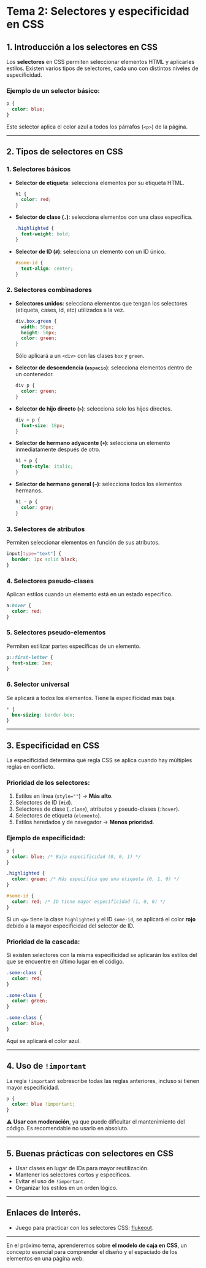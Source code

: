 # **Tema 2: Selectores y especificidad en CSS**

## **1. Introducción a los selectores en CSS**

Los **selectores** en CSS permiten seleccionar elementos HTML y aplicarles estilos. Existen varios tipos de selectores, cada uno con distintos niveles de especificidad.

### **Ejemplo de un selector básico:**

```css
p {
  color: blue;
}
```

Este selector aplica el color azul a todos los párrafos (`<p>`) de la página.

---

## **2. Tipos de selectores en CSS**

### **1. Selectores básicos**

- **Selector de etiqueta**: selecciona elementos por su etiqueta HTML.
  ```css
  h1 {
    color: red;
  }
  ```
- **Selector de clase (`.`)**: selecciona elementos con una clase específica.
  ```css
  .highlighted {
    font-weight: bold;
  }
  ```
- **Selector de ID (`#`)**: selecciona un elemento con un ID único.
  ```css
  #some-id {
    text-align: center;
  }
  ```

### **2. Selectores combinadores**

- **Selectores unidos**: selecciona elementos que tengan los selectores (etiqueta, cases, id, etc) utilizados a la vez.

  ```css
  div.box.green {
    width: 50px;
    height: 50px;
    color: green;
  }
  ```

  Sólo aplicará a un `<div>` con las clases `box` y `green`.

- **Selector de descendencia (`espacio`)**: selecciona elementos dentro de un contenedor.
  ```css
  div p {
    color: green;
  }
  ```
- **Selector de hijo directo (`>`)**: selecciona solo los hijos directos.
  ```css
  div > p {
    font-size: 18px;
  }
  ```
- **Selector de hermano adyacente (`+`)**: selecciona un elemento inmediatamente después de otro.
  ```css
  h1 + p {
    font-style: italic;
  }
  ```
- **Selector de hermano general (`~`)**: selecciona todos los elementos hermanos.
  ```css
  h1 ~ p {
    color: gray;
  }
  ```

### **3. Selectores de atributos**

Permiten seleccionar elementos en función de sus atributos.

```css
input[type="text"] {
  border: 1px solid black;
}
```

### **4. Selectores pseudo-clases**

Aplican estilos cuando un elemento está en un estado específico.

```css
a:hover {
  color: red;
}
```

### **5. Selectores pseudo-elementos**

Permiten estilizar partes específicas de un elemento.

```css
p::first-letter {
  font-size: 2em;
}
```

### **6. Selector universal**

Se aplicará a todos los elementos. Tiene la especificidad más baja.

```css
* {
  box-sizing: border-box;
}
```

---

## **3. Especificidad en CSS**

La especificidad determina qué regla CSS se aplica cuando hay múltiples reglas en conflicto.

### **Prioridad de los selectores:**

1. Estilos en línea (`style=""`) → **Más alto**.
2. Selectores de ID (`#id`).
3. Selectores de clase (`.clase`), atributos y pseudo-clases (`:hover`).
4. Selectores de etiqueta (`elemento`).
5. Estilos heredados y de navegador → **Menos prioridad**.

### **Ejemplo de especificidad:**

```css
p {
  color: blue; /* Baja especificidad (0, 0, 1) */
}

.highlighted {
  color: green; /* Más específica que una etiqueta (0, 1, 0) */
}

#some-id {
  color: red; /* ID tiene mayor especificidad (1, 0, 0) */
}
```

Si un `<p>` tiene la clase `highlighted` y el ID `some-id`, se aplicará el color **rojo** debido a la mayor especificidad del selector de ID.

### **Prioridad de la cascada:**

Si existen selectores con la misma especificidad se aplicarán los estilos del que se encuentre en último lugar en el código.

```css
.some-class {
  color: red;
}

.some-class {
  color: green;
}

.some-class {
  color: blue;
}
```

Aquí se aplicará el color azul.

---

## **4. Uso de `!important`**

La regla `!important` sobrescribe todas las reglas anteriores, incluso si tienen mayor especificidad.

```css
p {
  color: blue !important;
}
```

⚠ **Usar con moderación**, ya que puede dificultar el mantenimiento del código. Es recomendable no usarlo en absoluto.

---

## **5. Buenas prácticas con selectores en CSS**

- Usar clases en lugar de IDs para mayor reutilización.
- Mantener los selectores cortos y específicos.
- Evitar el uso de `!important`.
- Organizar los estilos en un orden lógico.

---

## **Enlaces de Interés.**

- Juego para practicar con los selectores CSS: [flukeout](https://flukeout.github.io/).

---

En el próximo tema, aprenderemos sobre **el modelo de caja en CSS**, un concepto esencial para comprender el diseño y el espaciado de los elementos en una página web.
